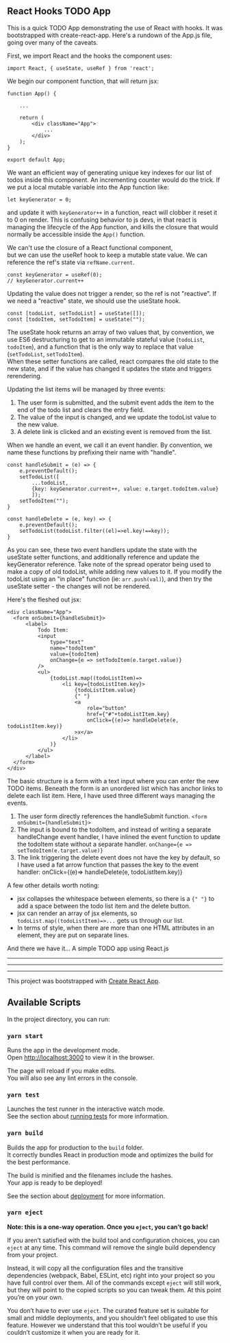 ## React Hooks TODO App

This is a quick TODO App demonstrating the use of React with hooks. It was bootstrapped with
create-react-app. Here's a rundown of the App.js file, going over many of the caveats.

First, we import React and the hooks the component uses:
```
import React, { useState, useRef } from 'react';
```

We begin our component function, that will return jsx:
```
function App() {

    ...

    return (
        <div className="App">
            ...
        </div>
    );
}

export default App;
```
We want an efficient way of generating unique key indexes for our list of todos inside this component. 
An incrementing counter would do the trick.
If we put a local mutable variable into the App function like:
```
let keyGenerator = 0; 
```
and update it with `keyGenerator++` in a function, react will clobber it reset it to 0 on render.
This is confusing behavior to js devs, in that
react is managing the lifecycle of the App function, and kills the closure that would normally
be accessible inside the `App()` function.


We can't use the closure of a React functional component,  
but we can use the useRef hook to keep a mutable state value. 
We can reference the ref's state via `refName.current`.

```
const keyGenerator = useRef(0);
// keyGenerator.current++
```
Updating the value does not trigger a render, so the ref is not "reactive". 
If we need a "reactive" state, we should use the useState hook.
```
const [todoList, setTodoList] = useState([]);
const [todoItem, setTodoItem] = useState("");
```
The useState hook returns an array of two values that, by convention, 
we use ES6 destructuring to 
get to an immutable stateful value (`todoList`, `todoItem`), 
and a function that is the only way to replace that value (`setTodoList`, `setTodoItem`).  
When these setter functions are called, react compares the old state to the new state,
and if the value has changed it updates the state and triggers rerendering.

Updating the list items will be managed by three events:
 1. The user form is submitted, and the submit event adds the item to the end of the todo list and clears the entry field.
 2. The value of the input is changed, and we update the todoList value to the new value. 
 3. A delete link is clicked and an existing event is removed from the list.

When we handle an event, we call it an event handler. By convention, we name these functions
by prefixing their name with "handle".
```
const handleSubmit = (e) => {
    e.preventDefault();
    setTodoList([
        ...todoList,
        {key: keyGenerator.current++, value: e.target.todoItem.value}
        ]);
    setTodoItem("");
}

const handleDelete = (e, key) => {
    e.preventDefault();
    setTodoList(todoList.filter((el)=>el.key!==key));
}
```
As you can see, these two event handlers update the state with the useState setter functions,
and additionally reference and update the keyGenerator reference. Take note of the spread operator
being used to make a copy of old todoList, while adding new values to it. If you modify the 
todoList using an "in place" function (ie: `arr.push(val)`), and then try the useState setter - 
the changes will not be rendered.

Here's the fleshed out jsx:
```
<div className="App">
  <form onSubmit={handleSubmit}>
      <label>
          Todo Item:
          <input
              type="text"
              name="todoItem"
              value={todoItem}
              onChange={e => setTodoItem(e.target.value)}
          />
          <ul>
              {todoList.map((todoListItem)=>
                  <li key={todoListItem.key}>
                      {todoListItem.value}
                      {" "}
                      <a
                          role="button"
                          href={"#"+todoListItem.key}
                          onClick={(e)=> handleDelete(e, todoListItem.key)}
                      >x</a>
                  </li>
              )}
          </ul>
      </label>
  </form>
</div>
```
The basic structure is a form with a text input where you can enter the new TODO items.
Beneath the form is an unordered list which has anchor links to delete each list item.
Here, I have used three different ways managing the events.
 1. The user form directly references the handleSubmit function. `<form onSubmit={handleSubmit}>`
 2. The input is bound to the todoItem, and instead of writing a separate handleChange event
handler, I have inlined the event function to update the todoItem state without a separate handler. 
`onChange={e => setTodoItem(e.target.value)}`
 3. The link triggering the delete event does not have the key by default, so I have used a fat arrow function
 that passes the key to the event handler: onClick={(e)=> handleDelete(e, todoListItem.key)}
 
A few other details worth noting: 
 - jsx collapses the whitespace between elements, so there is a `{" "}` to add a space between the todo list item 
 and the delete button.
 - jsx can render an array of jsx elements, so `todoList.map((todoListItem)=>...` gets us through our list.
 - In terms of style, when there are more than one HTML attributes in an element, they are put on separate lines.
 
And there we have it... A simple TODO app using React.js


****
****
****

This project was bootstrapped with [Create React App](https://github.com/facebook/create-react-app).

## Available Scripts

In the project directory, you can run:

### `yarn start`

Runs the app in the development mode.<br />
Open [http://localhost:3000](http://localhost:3000) to view it in the browser.

The page will reload if you make edits.<br />
You will also see any lint errors in the console.

### `yarn test`

Launches the test runner in the interactive watch mode.<br />
See the section about [running tests](https://facebook.github.io/create-react-app/docs/running-tests) for more information.

### `yarn build`

Builds the app for production to the `build` folder.<br />
It correctly bundles React in production mode and optimizes the build for the best performance.

The build is minified and the filenames include the hashes.<br />
Your app is ready to be deployed!

See the section about [deployment](https://facebook.github.io/create-react-app/docs/deployment) for more information.

### `yarn eject`

**Note: this is a one-way operation. Once you `eject`, you can’t go back!**

If you aren’t satisfied with the build tool and configuration choices, you can `eject` at any time. This command will remove the single build dependency from your project.

Instead, it will copy all the configuration files and the transitive dependencies (webpack, Babel, ESLint, etc) right into your project so you have full control over them. All of the commands except `eject` will still work, but they will point to the copied scripts so you can tweak them. At this point you’re on your own.

You don’t have to ever use `eject`. The curated feature set is suitable for small and middle deployments, and you shouldn’t feel obligated to use this feature. However we understand that this tool wouldn’t be useful if you couldn’t customize it when you are ready for it.

